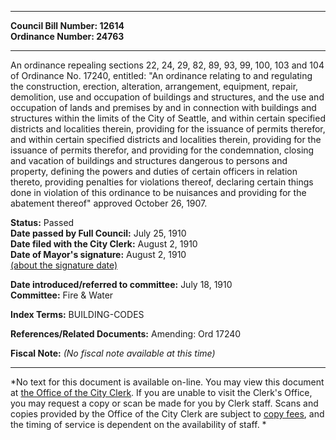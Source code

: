 * * * * *  
  
**Council Bill Number: [](#h0)[](#h2)12614**   
**Ordinance Number: 24763**  
  
* * * * *  
  
An ordinance repealing sections 22, 24, 29, 82, 89, 93, 99, 100, 103 and 104 of Ordinance No. 17240, entitled: "An ordinance relating to and regulating the construction, erection, alteration, arrangement, equipment, repair, demolition, use and occupation of buildings and structures, and the use and occupation of lands and premises by and in connection with buildings and structures within the limits of the City of Seattle, and within certain specified districts and localities therein, providing for the issuance of permits therefor, and within certain specified districts and localities therein, providing for the issuance of permits therefor, and providing for the condemnation, closing and vacation of buildings and structures dangerous to persons and property, defining the powers and duties of certain officers in relation thereto, providing penalties for violations thereof, declaring certain things done in violation of this ordinance to be nuisances and providing for the abatement thereof" approved October 26, 1907.  
  
**Status:** Passed   
**Date passed by Full Council:** July 25, 1910   
**Date filed with the City Clerk:** August 2, 1910   
**Date of Mayor's signature:** August 2, 1910   
[(about the signature date)](/~public/approvaldate.htm)   
  
  
**Date introduced/referred to committee:** July 18, 1910   
**Committee:** Fire & Water   
  
**Index Terms:** BUILDING-CODES  
  
**References/Related Documents:** Amending: Ord 17240  
  
**Fiscal Note:** *(No fiscal note available at this time)*  
  
* * * * *  
  
*No text for this document is available on-line. You may view this document at [the Office of the City Clerk](http://www.seattle.gov/leg/clerk/contactUs.htm). If you are unable to visit the Clerk's Office, you may request a copy or scan be made for you by Clerk staff. Scans and copies provided by the Office of the City Clerk are subject to [copy fees](http://clerk.seattle.gov/~public/clerkfees.htm), and the timing of service is dependent on the availability of staff. *  
  
  
